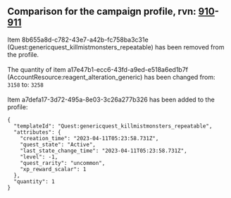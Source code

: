 ## Comparison for the campaign profile, rvn: [910](https://github.com/PRO100KatYT/FortniteProfileRevisions/tree/main/profiles/campaign/910%20campaign.json)-[911](https://github.com/PRO100KatYT/FortniteProfileRevisions/tree/main/profiles/campaign/911%20campaign.json)

Item 8b655a8d-c782-43e7-a42b-fc758ba3c31e (Quest:genericquest_killmistmonsters_repeatable) has been removed from the profile.
<br><br>
The quantity of item a17e47b1-ecc6-43fd-a9ed-e518a6ed1b7f (AccountResource:reagent_alteration_generic) has been changed from: `3158` to: `3258`
<br><br>
Item a7defa17-3d72-495a-8e03-3c26a277b326 has been added to the profile:

```
{
  "templateId": "Quest:genericquest_killmistmonsters_repeatable",
  "attributes": {
    "creation_time": "2023-04-11T05:23:58.731Z",
    "quest_state": "Active",
    "last_state_change_time": "2023-04-11T05:23:58.731Z",
    "level": -1,
    "quest_rarity": "uncommon",
    "xp_reward_scalar": 1
  },
  "quantity": 1
}
```

<br><br>
